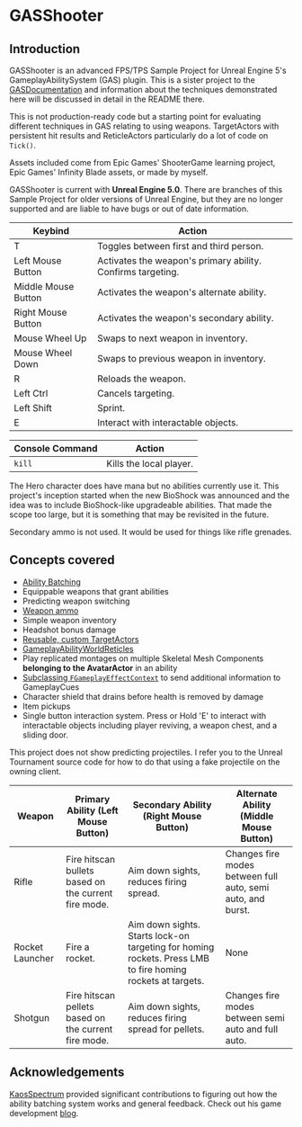 # GASShooter

## Introduction

GASShooter is an advanced FPS/TPS Sample Project for Unreal Engine 5's GameplayAbilitySystem (GAS) plugin. This is a sister project to the [GASDocumentation](https://github.com/tranek/GASDocumentation) and information about the techniques demonstrated here will be discussed in detail in the README there.

This is not production-ready code but a starting point for evaluating different techniques in GAS relating to using weapons. TargetActors with persistent hit results and ReticleActors particularly do a lot of code on `Tick()`.

Assets included come from Epic Games' ShooterGame learning project, Epic Games' Infinity Blade assets, or made by myself.

GASShooter is current with **Unreal Engine 5.0**. There are branches of this Sample Project for older versions of Unreal Engine, but they are no longer supported and are liable to have bugs or out of date information.

| Keybind             | Action                                                      |
| ------------------- | ----------------------------------------------------------- |
| T                   | Toggles between first and third person.                     |
| Left Mouse Button   | Activates the weapon's primary ability. Confirms targeting. |
| Middle Mouse Button | Activates the weapon's alternate ability.                   |
| Right Mouse Button  | Activates the weapon's secondary ability.                   |
| Mouse Wheel Up      | Swaps to next weapon in inventory.                          |
| Mouse Wheel Down    | Swaps to previous weapon in inventory.                      |
| R                   | Reloads the weapon.                                         |
| Left Ctrl           | Cancels targeting.                                          |
| Left Shift          | Sprint.                                                     |
| E                   | Interact with interactable objects.                         |

| Console Command | Action                  |
| --------------- | ----------------------- |
| `kill`          | Kills the local player. |

The Hero character does have mana but no abilities currently use it. This project's inception started when the new BioShock was announced and the idea was to include BioShock-like upgradeable abilities. That made the scope too large, but it is something that may be revisited in the future.

Secondary ammo is not used. It would be used for things like rifle grenades.

## Concepts covered

* [Ability Batching](https://github.com/tranek/GASDocumentation#concepts-ga-batching)
* Equippable weapons that grant abilities
* Predicting weapon switching
* [Weapon ammo](https://github.com/tranek/GASDocumentation#concepts-as-design-itemattributes)
* Simple weapon inventory
* Headshot bonus damage
* [Reusable, custom TargetActors](https://github.com/tranek/GASDocumentation#concepts-targeting-actors)
* [GameplayAbilityWorldReticles](https://github.com/tranek/GASDocumentation#concepts-targeting-reticles)
* Play replicated montages on multiple Skeletal Mesh Components **belonging to the AvatarActor** in an ability
* [Subclassing `FGameplayEffectContext`](https://github.com/tranek/GASDocumentation#concepts-ge-context) to send additional information to GameplayCues
* Character shield that drains before health is removed by damage
* Item pickups
* Single button interaction system. Press or Hold 'E' to interact with interactable objects including player reviving, a weapon chest, and a sliding door.

This project does not show predicting projectiles. I refer you to the Unreal Tournament source code for how to do that using a fake projectile on the owning client.

| Weapon          | Primary Ability (Left Mouse Button)                  | Secondary Ability (Right Mouse Button)                                                                     | Alternate Ability (Middle Mouse Button)                     |
| --------------- | ---------------------------------------------------- | ---------------------------------------------------------------------------------------------------------- | ----------------------------------------------------------- |
| Rifle           | Fire hitscan bullets based on the current fire mode. | Aim down sights, reduces firing spread.                                                                    | Changes fire modes between full auto, semi auto, and burst. |
| Rocket Launcher | Fire a rocket.                                       | Aim down sights. Starts lock-on targeting for homing rockets. Press LMB to fire homing rockets at targets. | None                                                        |
| Shotgun         | Fire hitscan pellets based on the current fire mode. | Aim down sights, reduces firing spread for pellets.                                                        | Changes fire modes between semi auto and full auto.         |

## Acknowledgements

[KaosSpectrum](https://github.com/KaosSpectrum) provided significant contributions to figuring out how the ability batching system works and general feedback. Check out his game development [blog](https://www.thegames.dev/).
